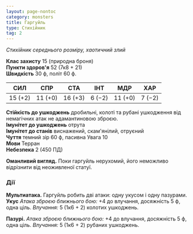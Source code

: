 ```yaml
---
layout: page-nontoc
category: monsters
title: Гаргуйль
type: Стихійник
tag: 2
---
```


_Стихійник середнього розміру, хаотичний злий_  

**Клас захисту** 15 (природна броня)    
**Пункти здоров'я** 52 (7к8 + 21)    
**Швидкість** 30 ф, політ 60 ф.  

| СИЛ     | СПР     | СТА     | ІНТ    | МДР     | ХАР    |
| ------- | ------- | ------- | ------ | ------- | ------ |
| 15 (+2) | 11 (+0) | 16 (+3) | 6 (−2) | 11 (+0) | 7 (−2) |

**Стійкість до ушкоджень** дробильні, колоті та рубані ушкодження від немагічних атак не адамантиновою зброєю.    
**Імунітет до ушкоджень** отрута    
**Імунітет до станів** виснажений, скам'янілий, отруєний    
**Чуття** темний зір 60 ф, пасивна Увага 10    
**Мови** Терран    
**Небезпека** 2 (450 ПД)  

**Оманливий вигляд.** Поки гаргуйль нерухомий, його неможливо відрізнити від неоживленої статуї.

### Дії
**Мультиатака.** Гаргуйль робить дві атаки: одну укусом і одну пазурами.    
**Укус** _Атака зброєю ближнього бою:_ +4 до влучання, досяжність 5 ф, одна ціль. _Влучання:_ 5 (1к6 + 2) колотих ушкоджень.    

**Пазурі.** _Атака зброєю ближнього бою:_ +4 до влучання, досяжність 5 ф, одна ціль. _Влучання:_ 5 (1к6 + 2) рубаних ушкоджень.
